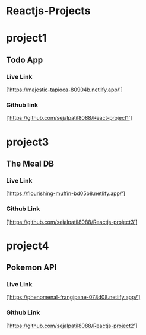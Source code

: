 # Reactjs-Projects

 # project1
 ## Todo App 
 ### Live Link
 ['https://majestic-tapioca-80904b.netlify.app/']
 ### Github link
 ['https://github.com/sejalpatil8088/React-project1']
 
 # project3
 ## The Meal DB
 ### Live Link
 ['https://flourishing-muffin-bd05b8.netlify.app/']
 ### Github Link
 ['https://github.com/sejalpatil8088/Reactjs-project3']
 
 # project4
 ## Pokemon API
 ### Live Link
 ['https://phenomenal-frangipane-078d08.netlify.app/']
 ### Github Link
 ['https://github.com/sejalpatil8088/Reactjs-project2']
 
 
